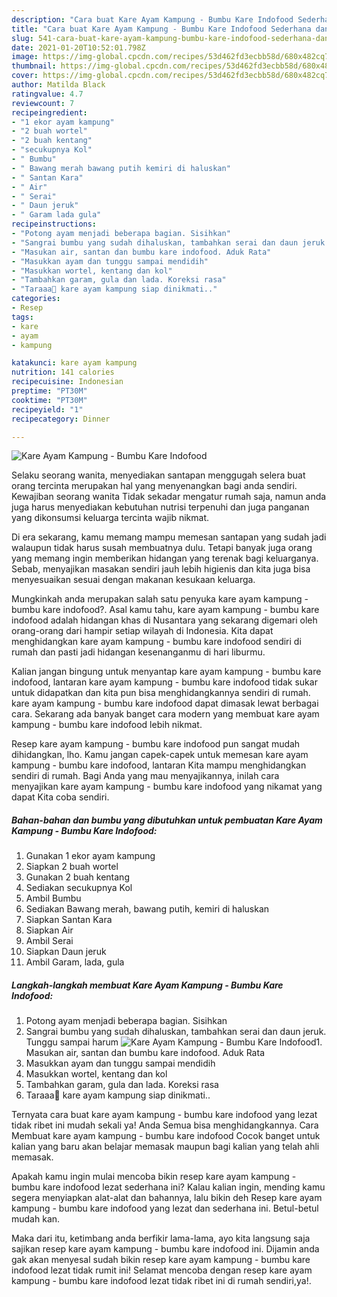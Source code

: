 ```yaml
---
description: "Cara buat Kare Ayam Kampung - Bumbu Kare Indofood Sederhana dan Mudah Dibuat"
title: "Cara buat Kare Ayam Kampung - Bumbu Kare Indofood Sederhana dan Mudah Dibuat"
slug: 541-cara-buat-kare-ayam-kampung-bumbu-kare-indofood-sederhana-dan-mudah-dibuat
date: 2021-01-20T10:52:01.798Z
image: https://img-global.cpcdn.com/recipes/53d462fd3ecbb58d/680x482cq70/kare-ayam-kampung-bumbu-kare-indofood-foto-resep-utama.jpg
thumbnail: https://img-global.cpcdn.com/recipes/53d462fd3ecbb58d/680x482cq70/kare-ayam-kampung-bumbu-kare-indofood-foto-resep-utama.jpg
cover: https://img-global.cpcdn.com/recipes/53d462fd3ecbb58d/680x482cq70/kare-ayam-kampung-bumbu-kare-indofood-foto-resep-utama.jpg
author: Matilda Black
ratingvalue: 4.7
reviewcount: 7
recipeingredient:
- "1 ekor ayam kampung"
- "2 buah wortel"
- "2 buah kentang"
- "secukupnya Kol"
- " Bumbu"
- " Bawang merah bawang putih kemiri di haluskan"
- " Santan Kara"
- " Air"
- " Serai"
- " Daun jeruk"
- " Garam lada gula"
recipeinstructions:
- "Potong ayam menjadi beberapa bagian. Sisihkan"
- "Sangrai bumbu yang sudah dihaluskan, tambahkan serai dan daun jeruk. Tunggu sampai harum"
- "Masukan air, santan dan bumbu kare indofood. Aduk Rata"
- "Masukkan ayam dan tunggu sampai mendidih"
- "Masukkan wortel, kentang dan kol"
- "Tambahkan garam, gula dan lada. Koreksi rasa"
- "Taraaa🥳 kare ayam kampung siap dinikmati.."
categories:
- Resep
tags:
- kare
- ayam
- kampung

katakunci: kare ayam kampung 
nutrition: 141 calories
recipecuisine: Indonesian
preptime: "PT30M"
cooktime: "PT30M"
recipeyield: "1"
recipecategory: Dinner

---
```



![Kare Ayam Kampung - Bumbu Kare Indofood](https://img-global.cpcdn.com/recipes/53d462fd3ecbb58d/680x482cq70/kare-ayam-kampung-bumbu-kare-indofood-foto-resep-utama.jpg)

Selaku seorang wanita, menyediakan santapan menggugah selera buat orang tercinta merupakan hal yang menyenangkan bagi anda sendiri. Kewajiban seorang  wanita Tidak sekadar mengatur rumah saja, namun anda juga harus menyediakan kebutuhan nutrisi terpenuhi dan juga panganan yang dikonsumsi keluarga tercinta wajib nikmat.

Di era  sekarang, kamu memang mampu memesan santapan yang sudah jadi walaupun tidak harus susah membuatnya dulu. Tetapi banyak juga orang yang memang ingin memberikan hidangan yang terenak bagi keluarganya. Sebab, menyajikan masakan sendiri jauh lebih higienis dan kita juga bisa menyesuaikan sesuai dengan makanan kesukaan keluarga. 



Mungkinkah anda merupakan salah satu penyuka kare ayam kampung - bumbu kare indofood?. Asal kamu tahu, kare ayam kampung - bumbu kare indofood adalah hidangan khas di Nusantara yang sekarang digemari oleh orang-orang dari hampir setiap wilayah di Indonesia. Kita dapat menghidangkan kare ayam kampung - bumbu kare indofood sendiri di rumah dan pasti jadi hidangan kesenanganmu di hari liburmu.

Kalian jangan bingung untuk menyantap kare ayam kampung - bumbu kare indofood, lantaran kare ayam kampung - bumbu kare indofood tidak sukar untuk didapatkan dan kita pun bisa menghidangkannya sendiri di rumah. kare ayam kampung - bumbu kare indofood dapat dimasak lewat berbagai cara. Sekarang ada banyak banget cara modern yang membuat kare ayam kampung - bumbu kare indofood lebih nikmat.

Resep kare ayam kampung - bumbu kare indofood pun sangat mudah dihidangkan, lho. Kamu jangan capek-capek untuk memesan kare ayam kampung - bumbu kare indofood, lantaran Kita mampu menghidangkan sendiri di rumah. Bagi Anda yang mau menyajikannya, inilah cara menyajikan kare ayam kampung - bumbu kare indofood yang nikamat yang dapat Kita coba sendiri.

<!--inarticleads1-->

##### Bahan-bahan dan bumbu yang dibutuhkan untuk pembuatan Kare Ayam Kampung - Bumbu Kare Indofood:

1. Gunakan 1 ekor ayam kampung
1. Siapkan 2 buah wortel
1. Gunakan 2 buah kentang
1. Sediakan secukupnya Kol
1. Ambil  Bumbu
1. Sediakan  Bawang merah, bawang putih, kemiri di haluskan
1. Siapkan  Santan Kara
1. Siapkan  Air
1. Ambil  Serai
1. Siapkan  Daun jeruk
1. Ambil  Garam, lada, gula




<!--inarticleads2-->

##### Langkah-langkah membuat Kare Ayam Kampung - Bumbu Kare Indofood:

1. Potong ayam menjadi beberapa bagian. Sisihkan
1. Sangrai bumbu yang sudah dihaluskan, tambahkan serai dan daun jeruk. Tunggu sampai harum
<img src="https://img-global.cpcdn.com/steps/ded22d3ae7d09a34/160x128cq70/kare-ayam-kampung-bumbu-kare-indofood-langkah-memasak-2-foto.jpg" alt="Kare Ayam Kampung - Bumbu Kare Indofood">1. Masukan air, santan dan bumbu kare indofood. Aduk Rata
1. Masukkan ayam dan tunggu sampai mendidih
1. Masukkan wortel, kentang dan kol
1. Tambahkan garam, gula dan lada. Koreksi rasa
1. Taraaa🥳 kare ayam kampung siap dinikmati..




Ternyata cara buat kare ayam kampung - bumbu kare indofood yang lezat tidak ribet ini mudah sekali ya! Anda Semua bisa menghidangkannya. Cara Membuat kare ayam kampung - bumbu kare indofood Cocok banget untuk kalian yang baru akan belajar memasak maupun bagi kalian yang telah ahli memasak.

Apakah kamu ingin mulai mencoba bikin resep kare ayam kampung - bumbu kare indofood lezat sederhana ini? Kalau kalian ingin, mending kamu segera menyiapkan alat-alat dan bahannya, lalu bikin deh Resep kare ayam kampung - bumbu kare indofood yang lezat dan sederhana ini. Betul-betul mudah kan. 

Maka dari itu, ketimbang anda berfikir lama-lama, ayo kita langsung saja sajikan resep kare ayam kampung - bumbu kare indofood ini. Dijamin anda gak akan menyesal sudah bikin resep kare ayam kampung - bumbu kare indofood lezat tidak rumit ini! Selamat mencoba dengan resep kare ayam kampung - bumbu kare indofood lezat tidak ribet ini di rumah sendiri,ya!.

